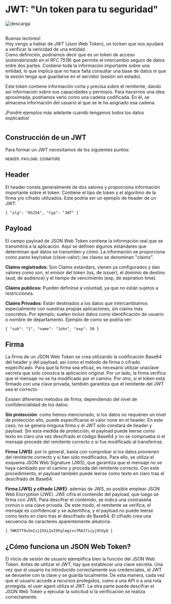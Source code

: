 # JWT: "Un token para tu seguridad"

![descarga](https://user-images.githubusercontent.com/87484792/171658838-eb16b3fb-ceaf-4897-aa57-d1351fa0a941.png)
## 

Buenas lectores! </br> Hoy vengo a hablar de *JWT* (Json Web Token), un tocken que nos ayudará a verificar la vericidad de una entidad. </br>
Como definición, podriamos decir que es un token de acceso (*estandarizado en el RFC 7519*) que permite el intercambio seguro de datos entre dos partes.
Contiene toda la información importante sobre una entidad, lo que implica que no hace falta consultar una base de datos ni que la sesión tenga que guardarse en el servidor (sesión sin estado).

Este token contiene información corta y precisa sobre el remitente, dando así información sobre sus capacidades y permisos. 
Para hacernos una idea aproximada, podriamos verlo como una cadena codificada. En él, se almacena información del usuario al que se le ha asignado esa cadena.

¡Pondré ejemplos más adelante cuando tengamos todos los datos explicados!

#
## Construcción de un JWT

Para formar un JWT necesitamos de los siguientes puntos:

`HEADER.PAYLOAD.SIGNATURE`

<h2> Header </h2>
El header consta generalmente de dos valores y proporciona información importante sobre el token. Contiene el tipo de token y el algoritmo de la firma y/o cifrado utilizados. Este podría ser un ejemplo de header de un JWT:


`{ "alg": "HS256", "typ": "JWT" }`

<h2> Payload </h2>
El campo payload de JSON Web Token contiene la información real que se transmitirá a la aplicación. Aquí se definen algunos estándares que determinan qué datos se transmiten y cómo. 
La información se proporciona como pares key/value (clave-valor); las claves se denominan "claims".

**Claims registrados:** Son Claims estandars, vienen ya configurados y dan valores como son, el emisor del token (iss, de issuer), el dominio de destino (aud, de audience) y el tiempo de vencimiento (exp, de expiration time).
</br> 

**Claims publicos:** Pueden definirse a voluntad, ya que no están sujetos a restricciones.
</br>

**Claims Privados:** Están destinados a los datos que intercambiamos especialmente con nuestras propias aplicaciones, sin claims más concretos. Por ejemplo, suelen incluir datos como identificación de usuario o nombre de departamento.
Ejemplo de como se podría ver:
</br>

`{ "sub": "1", "name": "John", "exp": 50 }`

<h2> Firma </h2>

La firma de un JSON Web Token se crea utilizando la codificación Base64 del header y del payload, así como el método de firma o cifrado especificado. Para que la firma sea eficaz, es necesario utilizar unaclave secreta que solo conozca la aplicación original. Por un lado, la firma verifica que el mensaje no se ha modificado por el camino. Por otro, si el token está firmado con una clave privada, también garantiza que el remitente del JWT sea el correcto.

Existen diferentes métodos de firma, dependiendo del nivel de confidencialidad de los datos:

**Sin protección**: como hemos mencionado, si los datos no requieren un nivel de protección alto, puede especificarse el valor none en el header. En este caso, no se genera ninguna firma y el JWT solo constará de header y payload. Sin esta medida de protección, el payload puede leerse como texto en claro una vez descifrado el código Base64 y no se comprueba si el mensaje procede del remitente correcto o si fue modificado al transferirse.

**Firma (JWS)**: por lo general, basta con comprobar si los datos provienen del remitente correcto y si han sido modificados. Para ello, se utiliza el esquema JSON Web Signature (JWS), que garantiza que el mensaje no se haya cambiado por el camino y proceda del remitente correcto. Con este procedimiento, el payload también puede leerse como texto en claro tras el descifrado de Base64.

**Firma (JWS) y cifrado (JWE)**: además de JWS, es posible emplear JSON Web Encryption (JWE). JWE cifra el contenido del payload, que luego se firma con JWS. Para descifrar el contenido, se indica una contraseña común o una clave privada. De este modo, el remitente se verifica, el mensaje es confidencial y se autentifica, y el payload no puede leerse como texto en claro tras el descifrado de Base64.
El cifrado crea una secuencia de caracteres aparentemente aleatoria:

`{ 7WK5T79u5mIzjIXXi2oI9Fglmgivv7RAJ7izyj9tUyQ }`
##
<h2> ¿Cómo funciona un JSON Web Token?</h2>
El inicio de sesión de usuario ejemplifica bien la función del JSON Web Token. Antes de utilizar el JWT, hay que establecer una clave secreta. Una vez que el usuario ha introducido correctamente sus credenciales, el JWT se devuelve con la clave y se guarda localmente. De esta manera, cada vez que el usuario accede a recursos protegidos, como a una API o a una ruta protegida, el user agent utiliza el JWT. La otra parte puede descifrar el JSON Web Token y ejecutar la solicitud si la verificación se realiza correctamente.
